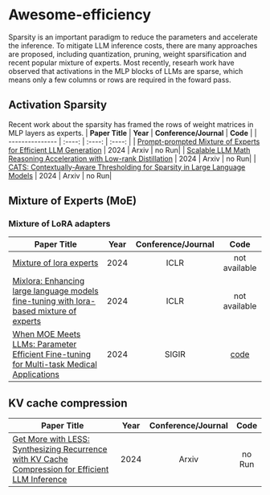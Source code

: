 # Awesome-efficiency

Sparsity is an important paradigm to reduce the parameters and accelerate the inference. 
To mitigate LLM inference costs, there are many approaches are proposed, including quantization, pruning, weight sparsification and recent popular mixture of experts. Most recently, researh work have observed that activations in the MLP blocks of LLMs are sparse, which means only a few columns or rows are required in the foward pass. 

## Activation Sparsity

Recent work about the sparsity has framed the rows of weight matrices in MLP layers as experts. 
| **Paper Title** | **Year** | **Conference/Journal** | **Code** |
| --------------- | :----: | :----: | :----: |
| [Prompt-prompted Mixture of Experts for Efficient LLM Generation](https://arxiv.org/abs/2404.01365v1) | 2024 | Arxiv | no Run|
| [Scalable LLM Math Reasoning Acceleration with Low-rank Distillation](https://arxiv.org/abs/2505.07861) | 2024 | Arxiv | no Run|
| [CATS: Contextually-Aware Thresholding for Sparsity in Large Language Models](https://arxiv.org/pdf/2404.08763) | 2024 | Arxiv | no Run|

## Mixture of Experts (MoE)

### Mixture of LoRA adapters

| **Paper Title** | **Year** | **Conference/Journal** | **Code** |
| --------------- | :----: | :----: | :----: |
| [Mixture of lora experts](https://arxiv.org/abs/2404.01365v1) | 2024 | ICLR | not available|
| [Mixlora: Enhancing large language models fine-tuning with lora-based mixture of experts](https://arxiv.org/abs/2404.15159) | 2024 | ICLR | not available|
| [When MOE Meets LLMs: Parameter Efficient Fine-tuning for Multi-task Medical Applications](https://dl.acm.org/doi/pdf/10.1145/3626772.3657722) | 2024 | SIGIR |[code](https://github.com/Applied-Machine-Learning-Lab/MOELoRA-peft)|









## KV cache compression
| **Paper Title** | **Year** | **Conference/Journal** | **Code** |
| --------------- | :----: | :----: | :----: |
| [Get More with LESS: Synthesizing Recurrence with KV Cache Compression for Efficient LLM Inference](https://arxiv.org/abs/2402.09398) | 2024 | Arxiv | no Run|

